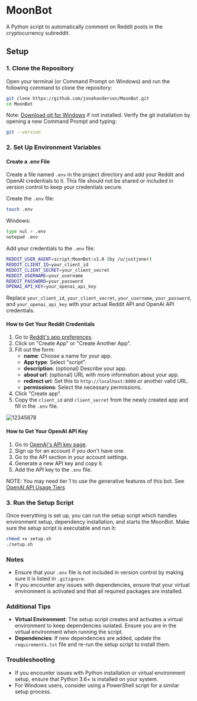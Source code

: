 # MoonBot

A Python script to automatically comment on Reddit posts in the cryptocurrency subreddit.

## Setup

### 1. Clone the Repository

Open your terminal (or Command Prompt on Windows) and run the following command to clone the repository:

```sh
git clone https://github.com/jonahanderson/MoonBot.git
cd MoonBot
```
Note: [Download git for Windows](https://git-scm.com/download/win) if not installed.
Verify the git installation by opening a new Command Prompt and typing:

```sh
git --version
```

### 2. Set Up Environment Variables

#### Create a .env File

Create a file named `.env` in the project directory and add your Reddit and OpenAI credentials to it. This file should not be shared or included in version control to keep your credentials secure.

Create the `.env` file:

```sh
touch .env
```

Windows: 
```sh
type nul > .env
notepad .env
```

Add your credentials to the `.env` file:

```sh
REDDIT_USER_AGENT=script:MoonBot:v1.0 (by /u/justjoner)
REDDIT_CLIENT_ID=your_client_id
REDDIT_CLIENT_SECRET=your_client_secret
REDDIT_USERNAME=your_username
REDDIT_PASSWORD=your_password
OPENAI_API_KEY=your_openai_api_key
```

Replace `your_client_id`, `your_client_secret`, `your_username`, `your_password`, and `your_openai_api_key` with your actual Reddit API and OpenAI API credentials.

#### How to Get Your Reddit Credentials

1. Go to [Reddit's app preferences](https://www.reddit.com/prefs/apps).
2. Click on "Create App" or "Create Another App".
3. Fill out the form:
   - **name**: Choose a name for your app.
   - **App type**: Select "script".
   - **description**: (optional) Describe your app.
   - **about url**: (optional) URL with more information about your app.
   - **redirect uri**: Set this to `http://localhost:8000` or another valid URL.
   - **permissions**: Select the necessary permissions.
4. Click "Create app".
5. Copy the `client_id` and `client_secret` from the newly created app and fill in the `.env` file.

![12345678](https://github.com/jonahanderson/MoonBot/assets/46908058/6421ec45-acb8-4080-9864-5d5283fb6be8)


#### How to Get Your OpenAI API Key

1. Go to [OpenAI's API key page](https://beta.openai.com/signup/).
2. Sign up for an account if you don't have one.
3. Go to the API section in your account settings.
4. Generate a new API key and copy it.
5. Add the API key to the `.env` file.

NOTE: You may need tier 1 to use the generative features of this bot. See [OpenAI API Usage Tiers]([https://beta.openai.com/signup/](https://platform.openai.com/docs/guides/rate-limits/usage-tiers))

### 3. Run the Setup Script

Once everything is set up, you can run the setup script which handles environment setup, dependency installation, and starts the MoonBot. Make sure the setup script is executable and run it:

```sh
chmod +x setup.sh
./setup.sh
```

### Notes

- Ensure that your `.env` file is not included in version control by making sure it is listed in `.gitignore`.
- If you encounter any issues with dependencies, ensure that your virtual environment is activated and that all required packages are installed.

### Additional Tips

- **Virtual Environment**: The setup script creates and activates a virtual environment to keep dependencies isolated. Ensure you are in the virtual environment when running the script.
- **Dependencies**: If new dependencies are added, update the `requirements.txt` file and re-run the setup script to install them.

### Troubleshooting

- If you encounter issues with Python installation or virtual environment setup, ensure that Python 3.6+ is installed on your system.
- For Windows users, consider using a PowerShell script for a similar setup process.
